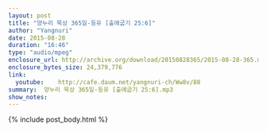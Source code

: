 ```yaml
---
layout: post
title: "양누리 묵상 365일-등유 [출애굽기 25:6]"
author: "Yangnuri"
date: 2015-08-28
duration: "16:46"
type: "audio/mpeg"
enclosure_url: http://archive.org/download/20150828365/2015-08-28-365.mp3
enclosure_bytes_size: 24,379,776       
link:
  youtube:    http://cafe.daum.net/yangnuri-ch/Ww8v/88
summary:  양누리 묵상 365일-등유 [출애굽기 25:6].mp3
show_notes:
---
```

{% include post_body.html %}
